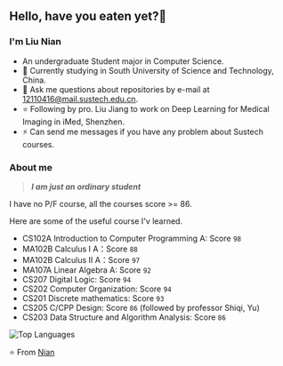 ## Hello, have you eaten yet?👋

### I'm Liu Nian

- An undergraduate Student major in Computer Science.
- 🌱 Currently studying in South University of Science and Technology, China.
- 💬 Ask me questions about repositories by e-mail at 12110416@mail.sustech.edu.cn.
- ⭐ Following by pro. Liu Jiang to work on Deep Learning for Medical Imaging in iMed, Shenzhen.
- ⚡ Can send me messages if you have any problem about Sustech courses.

### About me

> ***I am just an ordinary student***

I have no P/F course, all the courses score >= 86.

Here are some of the useful course I'v learned. 

- CS102A Introduction to Computer Programming A:  Score `98`
- MA102B Calculus I A：Score `88`
- MA102B Calculus II A：Score `97`
- MA107A Linear Algebra A: Score `92`
- CS207 Digital Logic: Score `94`
- CS202 Computer Organization: Score `94`
- CS201 Discrete mathematics: Score `93`
- CS205 C/CPP Design: Score `86` (followed by professor Shiqi, Yu)
- CS203 Data Structure and Algorithm Analysis: Score `86`


![Top Languages](https://github-readme-stats.vercel.app/api/top-langs/?username=LN57421&layout=compact)

⭐️ From [Nian]([https://github.com/JoeyBling](https://github.com/LN57421)https://github.com/LN57421)
